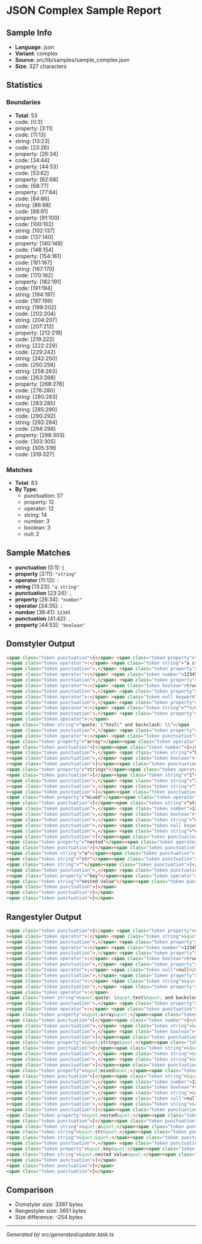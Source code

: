 # JSON Complex Sample Report

## Sample Info

- **Language**: json
- **Variant**: complex
- **Source**: src/lib/samples/sample_complex.json
- **Size**: 327 characters

## Statistics

### Boundaries

- **Total**: 53
- code: [0:3]
- property: [3:11]
- code: [11:13]
- string: [13:23]
- code: [23:26]
- property: [26:34]
- code: [34:44]
- property: [44:53]
- code: [53:62]
- property: [62:68]
- code: [68:77]
- property: [77:84]
- code: [84:86]
- string: [86:88]
- code: [88:91]
- property: [91:100]
- code: [100:102]
- string: [102:137]
- code: [137:140]
- property: [140:148]
- code: [148:154]
- property: [154:161]
- code: [161:167]
- string: [167:170]
- code: [170:182]
- property: [182:191]
- code: [191:194]
- string: [194:197]
- code: [197:199]
- string: [199:202]
- code: [202:204]
- string: [204:207]
- code: [207:212]
- property: [212:219]
- code: [219:222]
- string: [222:229]
- code: [229:242]
- string: [242:250]
- code: [250:258]
- string: [258:263]
- code: [263:268]
- property: [268:276]
- code: [276:280]
- string: [280:283]
- code: [283:285]
- string: [285:290]
- code: [290:292]
- string: [292:294]
- code: [294:298]
- property: [298:303]
- code: [303:305]
- string: [305:319]
- code: [319:327]

### Matches

- **Total**: 83
- **By Type**:
  - punctuation: 37
  - property: 12
  - operator: 12
  - string: 14
  - number: 3
  - boolean: 3
  - null: 2

## Sample Matches

- **punctuation** [0:1]: `{`
- **property** [3:11]: `"string"`
- **operator** [11:12]: `:`
- **string** [13:23]: `"a string"`
- **punctuation** [23:24]: `,`
- **property** [26:34]: `"number"`
- **operator** [34:35]: `:`
- **number** [36:41]: `12345`
- **punctuation** [41:42]: `,`
- **property** [44:53]: `"boolean"`

## Domstyler Output

```html
<span class="token punctuation">{</span> <span class="token property">"string"</span
><span class="token operator">:</span> <span class="token string">"a string"</span
><span class="token punctuation">,</span> <span class="token property">"number"</span
><span class="token operator">:</span> <span class="token number">12345</span
><span class="token punctuation">,</span> <span class="token property">"boolean"</span
><span class="token operator">:</span> <span class="token boolean">true</span
><span class="token punctuation">,</span> <span class="token property">"null"</span
><span class="token operator">:</span> <span class="token null keyword">null</span
><span class="token punctuation">,</span> <span class="token property">"empty"</span
><span class="token operator">:</span> <span class="token string">""</span
><span class="token punctuation">,</span> <span class="token property">"escaped"</span
><span class="token operator">:</span>
<span class="token string">"quote: \"test\" and backslash: \\"</span
><span class="token punctuation">,</span> <span class="token property">"object"</span
><span class="token operator">:</span> <span class="token punctuation">{</span>
<span class="token property">"array"</span><span class="token operator">:</span>
<span class="token punctuation">[</span><span class="token number">1</span
><span class="token punctuation">,</span> <span class="token string">"b"</span
><span class="token punctuation">,</span> <span class="token boolean">false</span
><span class="token punctuation">]</span><span class="token punctuation">,</span>
<span class="token property">"strings"</span><span class="token operator">:</span>
<span class="token punctuation">[</span><span class="token string">"1"</span
><span class="token punctuation">,</span> <span class="token string">"2"</span
><span class="token punctuation">,</span> <span class="token string">"3"</span
><span class="token punctuation">]</span><span class="token punctuation">,</span>
<span class="token property">"mixed"</span><span class="token operator">:</span>
<span class="token punctuation">[</span><span class="token string">"start"</span
><span class="token punctuation">,</span> <span class="token number">123</span
><span class="token punctuation">,</span> <span class="token boolean">true</span
><span class="token punctuation">,</span> <span class="token string">"middle"</span
><span class="token punctuation">,</span> <span class="token null keyword">null</span
><span class="token punctuation">,</span> <span class="token string">"end"</span
><span class="token punctuation">]</span><span class="token punctuation">,</span>
<span class="token property">"nested"</span><span class="token operator">:</span>
<span class="token punctuation">[</span><span class="token punctuation">[</span
><span class="token string">"a"</span><span class="token punctuation">,</span>
<span class="token string">"str"</span><span class="token punctuation">,</span>
<span class="token string">""</span><span class="token punctuation">]</span
><span class="token punctuation">,</span> <span class="token punctuation">{</span
><span class="token property">"key"</span><span class="token operator">:</span>
<span class="token string">"nested value"</span><span class="token punctuation">}</span
><span class="token punctuation">]</span>
<span class="token punctuation">}</span>
<span class="token punctuation">}</span>
```

## Rangestyler Output

```html
<span class="token punctuation">{</span> <span class="token property">&quot;string&quot;</span
><span class="token operator">:</span> <span class="token string">&quot;a string&quot;</span
><span class="token punctuation">,</span> <span class="token property">&quot;number&quot;</span
><span class="token operator">:</span> <span class="token number">12345</span
><span class="token punctuation">,</span> <span class="token property">&quot;boolean&quot;</span
><span class="token operator">:</span> <span class="token boolean">true</span
><span class="token punctuation">,</span> <span class="token property">&quot;null&quot;</span
><span class="token operator">:</span> <span class="token null">null</span
><span class="token punctuation">,</span> <span class="token property">&quot;empty&quot;</span
><span class="token operator">:</span> <span class="token string">&quot;&quot;</span
><span class="token punctuation">,</span> <span class="token property">&quot;escaped&quot;</span
><span class="token operator">:</span>
<span class="token string">&quot;quote: \&quot;test\&quot; and backslash: \\&quot;</span
><span class="token punctuation">,</span> <span class="token property">&quot;object&quot;</span
><span class="token operator">:</span> <span class="token punctuation">{</span>
<span class="token property">&quot;array&quot;</span><span class="token operator">:</span>
<span class="token punctuation">[</span><span class="token number">1</span
><span class="token punctuation">,</span> <span class="token string">&quot;b&quot;</span
><span class="token punctuation">,</span> <span class="token boolean">false</span
><span class="token punctuation">]</span><span class="token punctuation">,</span>
<span class="token property">&quot;strings&quot;</span><span class="token operator">:</span>
<span class="token punctuation">[</span><span class="token string">&quot;1&quot;</span
><span class="token punctuation">,</span> <span class="token string">&quot;2&quot;</span
><span class="token punctuation">,</span> <span class="token string">&quot;3&quot;</span
><span class="token punctuation">]</span><span class="token punctuation">,</span>
<span class="token property">&quot;mixed&quot;</span><span class="token operator">:</span>
<span class="token punctuation">[</span><span class="token string">&quot;start&quot;</span
><span class="token punctuation">,</span> <span class="token number">123</span
><span class="token punctuation">,</span> <span class="token boolean">true</span
><span class="token punctuation">,</span> <span class="token string">&quot;middle&quot;</span
><span class="token punctuation">,</span> <span class="token null">null</span
><span class="token punctuation">,</span> <span class="token string">&quot;end&quot;</span
><span class="token punctuation">]</span><span class="token punctuation">,</span>
<span class="token property">&quot;nested&quot;</span><span class="token operator">:</span>
<span class="token punctuation">[</span><span class="token punctuation">[</span
><span class="token string">&quot;a&quot;</span><span class="token punctuation">,</span>
<span class="token string">&quot;str&quot;</span><span class="token punctuation">,</span>
<span class="token string">&quot;&quot;</span><span class="token punctuation">]</span
><span class="token punctuation">,</span> <span class="token punctuation">{</span
><span class="token property">&quot;key&quot;</span><span class="token operator">:</span>
<span class="token string">&quot;nested value&quot;</span><span class="token punctuation">}</span
><span class="token punctuation">]</span>
<span class="token punctuation">}</span>
<span class="token punctuation">}</span>
```

## Comparison

- Domstyler size: 3397 bytes
- Rangestyler size: 3651 bytes
- Size difference: -254 bytes

---

_Generated by src/generated/update.task.ts_

